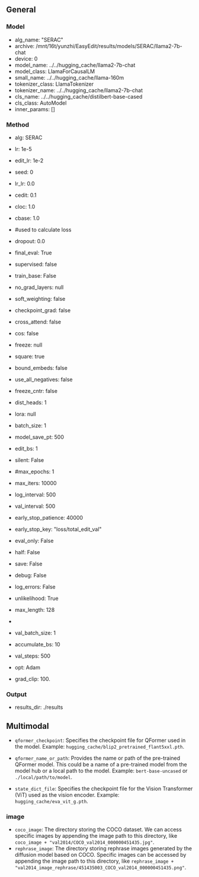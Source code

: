 ## General
### Model
- alg_name: "SERAC"
- archive: /mnt/16t/yunzhi/EasyEdit/results/models/SERAC/llama2-7b-chat
- device: 0
- model_name: ../../hugging_cache/llama2-7b-chat
- model_class: LlamaForCausalLM
- small_name: ../../hugging_cache/llama-160m
- tokenizer_class: LlamaTokenizer
- tokenizer_name: ../../hugging_cache/llama2-7b-chat
- cls_name: ../../hugging_cache/distilbert-base-cased
- cls_class: AutoModel
- inner_params: []

### Method
- alg: SERAC
- lr: 1e-5
- edit_lr: 1e-2
- seed: 0
- lr_lr: 0.0
- cedit: 0.1
- cloc: 1.0
- cbase: 1.0
- #used to calculate loss
- dropout: 0.0
- final_eval: True
- supervised: false
- train_base: False
- no_grad_layers: null
- soft_weighting: false
- checkpoint_grad: false
- cross_attend: false
- cos: false
- freeze: null
- square: true
- bound_embeds: false
- use_all_negatives: false
- freeze_cntr: false
- dist_heads: 1
- lora: null

- batch_size: 1
- model_save_pt: 500
- edit_bs: 1
- silent: False
- #max_epochs: 1
- max_iters: 10000
- log_interval: 500
- val_interval: 500
- early_stop_patience: 40000
- early_stop_key: "loss/total_edit_val"
- eval_only: False
- half: False
- save: False
- debug: False
- log_errors: False
- unlikelihood: True
- max_length: 128
- 
- val_batch_size: 1
- accumulate_bs: 10
- val_steps: 500
- opt: Adam
- grad_clip: 100.

### Output
- results_dir: ./results

## Multimodal
- `qformer_checkpoint`: Specifies the checkpoint file for QFormer used in the model. Example: `hugging_cache/blip2_pretrained_flant5xxl.pth`.

- `qformer_name_or_path`: Provides the name or path of the pre-trained QFormer model. This could be a name of a pre-trained model from the model hub or a local path to the model. Example: `bert-base-uncased` or `./local/path/to/model`.

- `state_dict_file`: Specifies the checkpoint file for the Vision Transformer (ViT) used as the vision encoder. Example: `hugging_cache/eva_vit_g.pth`.

### image
- `coco_image`:  The directory storing the COCO dataset. We can access specific images by appending the image path to this directory, like `coco_image + "val2014/COCO_val2014_000000451435.jpg"`.
- `rephrase_image`: The directory storing rephrase images generated by the diffusion model based on COCO. Specific images can be accessed by appending the image path to this directory, like `rephrase_image + "val2014_image_rephrase/451435003_COCO_val2014_000000451435.png"`.
